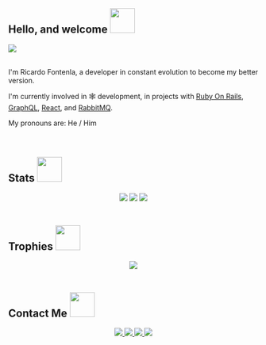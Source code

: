 <h2 id="title">Hello, and welcome <img src="https://media.tenor.com/P-8ZvqnS4AwAAAAC/dancing-cat-dancing-kitten.gif" width="50"></h2>

<div id="badges">
  <img src="https://visitor-badge.laobi.icu/badge?page_id=ricfontenla.ricfontenla&left_text=Visits&left_color=%237f3ace&right_color=black"/>
</div>

<br/>

<div id="description">
  <p>I'm Ricardo Fontenla, a developer in constant evolution to become my better version.<p>
  <p>I'm currently involved in 🕸️ development, in projects with <a href="https://github.com/rails/rails/">Ruby On Rails</a>, <a href="https://github.com/graphql">GraphQL</a>, <a href="https://github.com/facebook/react">React</a>, and <a href="https://github.com/rabbitmq/">RabbitMQ</a>.</p>
  <p>My pronouns are: He / Him</p>
</div>

<br/>

<h2 id="subtitle1">Stats <img src="https://media.giphy.com/media/YnkMcHgNIMW4Yfmjxr/giphy.gif" width="50"></h2>

<div id="stats" align="center">
  <img src="https://github-readme-stats.vercel.app/api?username=ricfontenla&show_icons=true&include_all_commits=true&count_private=true&theme=midnight-purple"/>
  <img src="https://github-readme-streak-stats.herokuapp.com?user=ricfontenla&theme=midnight-purple&hide_border=false&fire=DD2727"/>
  <img src="https://github-readme-stats.vercel.app/api/top-langs/?username=ricfontenla&layout=compact&theme=midnight-purple"/>
</div>

<br/>

<h2 id="subtitle2">Trophies <img src="https://media.giphy.com/media/14cDsqOkks6O8U/giphy.gif" width="50"></h2>

<div id="trophies" align="center">
  <img src="https://github-profile-trophy.vercel.app/?username=ricfontenla&theme=discord&no-bg=true&no-frame=true"/>
</div>
  
<br/>

<h2 id="subtitle3">Contact Me <img src="https://media.giphy.com/media/KZe6AUvEcZhvxvr2y5/giphy.gif" width="50"></h2>
<div id="social" align="center">
  <a href="https://www.linkedin.com/in/ricardo-fontenla/">
    <img src="https://img.shields.io/badge/-Ricardo_Fontenla-blue?style=for-the-badge&logo=Linkedin&logoColor=white&link=https://www.linkedin.com/in/ritik-rawal-698a18142/"/>
  </a>
  <a href="mailto: fontenla.ric@gmail.com">
    <img src="https://img.shields.io/badge/-fontenla.ric@gmail.com-c14438?style=for-the-badge&logo=Gmail&logoColor=white&link=mailto:fontenla.ric@gmail.com"/>
  </a>
  <a href="http://discord.com/users/280806348206243840">
    <img src="https://img.shields.io/badge/-Glitch-%235865F2.svg?style=for-the-badge&logo=discord&logoColor=white"/>
  </a>
  <a href="https://t.me/Ricfontenla">
    <img src="https://img.shields.io/badge/-Ricfontenla-2CA5E0?style=for-the-badge&logo=telegram&logoColor=white"/>
  </a>
</div>

